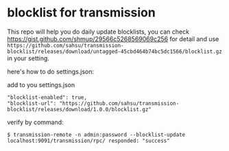 # blocklist for transmission
This repo will help you do daily update blocklists, you can check https://gist.github.com/shmup/29566c5268569069c256 for detail and use `https://github.com/sahsu/transmission-blocklist/releases/download/untagged-45cbd464b74bc5dc1566/blocklist.gz` in your setting.

here's how to do settings.json:

add to you settings.json
```
"blocklist-enabled": true,
"blocklist-url": "https://github.com/sahsu/transmission-blocklist/releases/download/1.0.0/blocklist.gz"
```

verify by command:
```
$ transmission-remote -n admin:password --blocklist-update
localhost:9091/transmission/rpc/ responded: "success"
```
